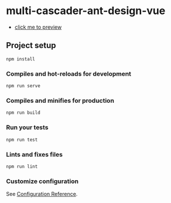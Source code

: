# multi-cascader-ant-design-vue

- [click me to preview](https://xianshenglu.github.io/demo/vue/multi-cascader-ant-design-vue/dist/)

## Project setup

```
npm install
```

### Compiles and hot-reloads for development

```
npm run serve
```

### Compiles and minifies for production

```
npm run build
```

### Run your tests

```
npm run test
```

### Lints and fixes files

```
npm run lint
```

### Customize configuration

See [Configuration Reference](https://cli.vuejs.org/config/).
